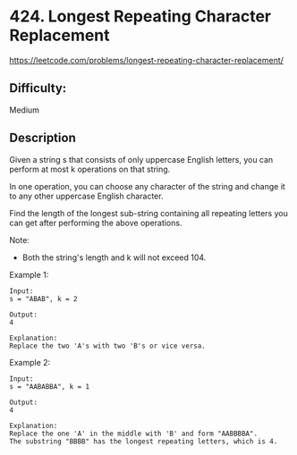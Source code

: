 # 424. Longest Repeating Character Replacement

https://leetcode.com/problems/longest-repeating-character-replacement/

## Difficulty:

Medium

## Description

Given a string s that consists of only uppercase English letters,
you can perform at most k operations on that string.

In one operation, you can choose any character of the string and 
change it to any other uppercase English character.

Find the length of the longest sub-string containing all repeating 
letters you can get after performing the above operations.

Note:
- Both the string's length and k will not exceed 104.

Example 1:
```
Input:
s = "ABAB", k = 2

Output:
4

Explanation:
Replace the two 'A's with two 'B's or vice versa.
```

Example 2:
```
Input:
s = "AABABBA", k = 1

Output:
4

Explanation:
Replace the one 'A' in the middle with 'B' and form "AABBBBA".
The substring "BBBB" has the longest repeating letters, which is 4.
```
